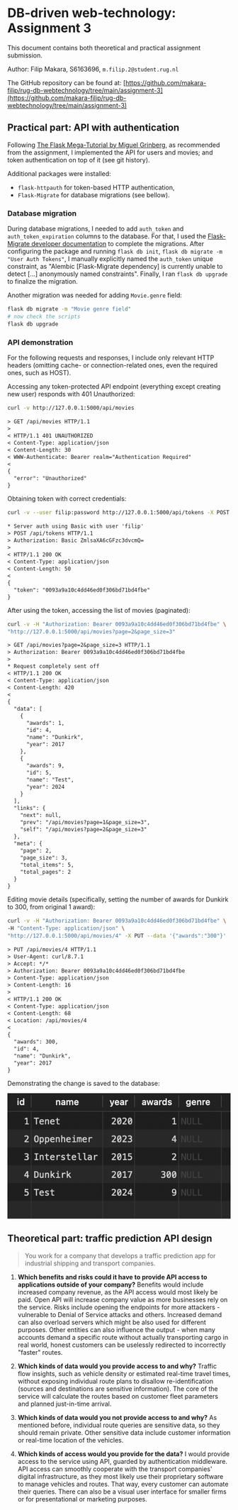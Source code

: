 # DB-driven web-technology: Assignment 3

This document contains both theoretical and practical assignment
submission.

Author: Filip Makara, S6163696, `m.filip.2@student.rug.nl`

The GitHub repository can be found at:
[https://github.com/makara-filip/rug-db-webtechnology/tree/main/assignment-3](https://github.com/makara-filip/rug-db-webtechnology/tree/main/assignment-3)

## Practical part: API with authentication

Following [The Flask Mega-Tutorial by Miguel Grinberg](https://blog.miguelgrinberg.com/post/the-flask-mega-tutorial-part-xxiii-application-programming-interfaces-apis),
as recommended from the assignment, I implemented the API
for users and movies; and token authentication on top of it
(see git history).

Additional packages were installed:

- `flask-httpauth` for token-based HTTP authentication,
- `Flask-Migrate` for database migrations (see bellow).

### Database migration

During database migrations, I needed to add `auth_token` and `auth_token_expiration`
columns to the database. For that, I used the
[Flask-Migrate developer documentation](https://flask-migrate.readthedocs.io/en/latest/)
to complete the migrations. After configuring the package
and running `flask db init`, `flask db migrate -m "User Auth Tokens"`,
I manually explicitly named the `auth_token` unique constraint, as
"Alembic [Flask-Migrate dependency] is currently unable to detect
[...] anonymously named constraints".
Finally, I ran `flask db upgrade` to finalize the migration.

Another migration was needed for adding `Movie.genre` field:

```bash
flask db migrate -m "Movie genre field"
# now check the scripts
flask db upgrade
```

### API demonstration

For the following requests and responses, I include only relevant
HTTP headers (omitting cache- or connection-related ones, even the required ones,
such as HOST).

Accessing any token-protected API endpoint (everything except
creating new user) responds with 401 Unauthorized:

```bash
curl -v http://127.0.0.1:5000/api/movies
```

```
> GET /api/movies HTTP/1.1
>
< HTTP/1.1 401 UNAUTHORIZED
< Content-Type: application/json
< Content-Length: 30
< WWW-Authenticate: Bearer realm="Authentication Required"
<
{
  "error": "Unauthorized"
}
```

Obtaining token with correct credentials:

```bash
curl -v --user filip:password http://127.0.0.1:5000/api/tokens -X POST
```

```
* Server auth using Basic with user 'filip'
> POST /api/tokens HTTP/1.1
> Authorization: Basic ZmlsaXA6cGFzc3dvcmQ=
>
< HTTP/1.1 200 OK
< Content-Type: application/json
< Content-Length: 50
<
{
  "token": "0093a9a10c4dd46ed0f306bd71bd4fbe"
}
```

After using the token, accessing the list of movies (paginated):

```bash
curl -v -H "Authorization: Bearer 0093a9a10c4dd46ed0f306bd71bd4fbe" \
"http://127.0.0.1:5000/api/movies?page=2&page_size=3"
```

```
> GET /api/movies?page=2&page_size=3 HTTP/1.1
> Authorization: Bearer 0093a9a10c4dd46ed0f306bd71bd4fbe
>
* Request completely sent off
< HTTP/1.1 200 OK
< Content-Type: application/json
< Content-Length: 420
<
{
  "data": [
    {
      "awards": 1,
      "id": 4,
      "name": "Dunkirk",
      "year": 2017
    },
    {
      "awards": 9,
      "id": 5,
      "name": "Test",
      "year": 2024
    }
  ],
  "links": {
    "next": null,
    "prev": "/api/movies?page=1&page_size=3",
    "self": "/api/movies?page=2&page_size=3"
  },
  "meta": {
    "page": 2,
    "page_size": 3,
    "total_items": 5,
    "total_pages": 2
  }
}
```

Editing movie details (specifically, setting the number of awards for Dunkirk to 300, from original 1 award):

```bash
curl -v -H "Authorization: Bearer 0093a9a10c4dd46ed0f306bd71bd4fbe" \
-H "Content-Type: application/json" \
"http://127.0.0.1:5000/api/movies/4" -X PUT --data '{"awards":"300"}'
```

```
> PUT /api/movies/4 HTTP/1.1
> User-Agent: curl/8.7.1
> Accept: */*
> Authorization: Bearer 0093a9a10c4dd46ed0f306bd71bd4fbe
> Content-Type: application/json
> Content-Length: 16
>
< HTTP/1.1 200 OK
< Content-Type: application/json
< Content-Length: 68
< Location: /api/movies/4
<
{
  "awards": 300,
  "id": 4,
  "name": "Dunkirk",
  "year": 2017
}
```

Demonstrating the change is saved to the database:

![Database table of movies after the Dunkirk award modification](./images/movies.png)

## Theoretical part: traffic prediction API design

> You work for a company that develops a traffic prediction app
> for industrial shipping and transport companies.

1. **Which benefits and risks could it have to provide API access to
   applications outside of your company?**
   Benefits would include increased company revenue,
   as the API access would most likely be paid.
   Open API will increase company value as more businesses rely on
   the service.
   Risks include opening the endpoints for more attackers - vulnerable to
   Denial of Service attacks and others.
   Increased demand can also overload servers which might be
   also used for different purposes.
   Other entities can also influence the output - when many accounts demand
   a specific route without actually transporting cargo in real world,
   honest customers can be uselessly redirected to incorrectly "faster" routes.

2. **Which kinds of data would you provide access to and why?**
   Traffic flow insights, such as vehicle density or estimated real-time
   travel times, without exposing individual route plans to disallow
   re-identification (sources and destinations are sensitive information).
   The core of the service will calculate the routes based on customer
   fleet parameters and planned just-in-time arrival.

3. **Which kinds of data would you not provide access to and why?**
   As mentioned before, individual route queries are sensitive data,
   so they should remain private. Other sensitive data include customer
   information or real-time location of the vehicles.

4. **Which kinds of access would you provide for the data?**
   I would provide access to the service using API, guarded by authentication
   middleware. API access can smoothly cooperate with the transport companies'
   digital infrastructure, as they most likely use their proprietary software
   to manage vehicles and routes. That way, every customer can automate
   their queries. There can also be a visual user interface for smaller
   firms or for presentational or marketing purposes.
